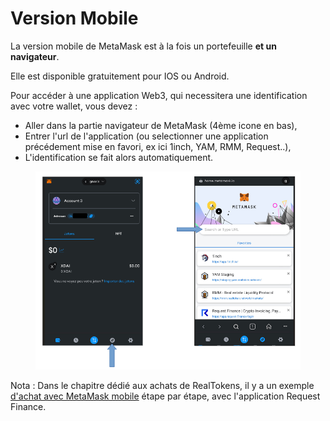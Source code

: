 # Version Mobile

La version mobile de MetaMask est à la fois un portefeuille **et un navigateur**.&#x20;

Elle est disponible gratuitement pour IOS ou Android.

Pour accéder à une application Web3, qui necessitera une identification avec votre wallet, vous devez :

* Aller dans la partie navigateur de MetaMask (4ème icone en bas),
* Entrer l'url de l'application (ou selectionner une application précédement mise en favori, ex ici 1inch, YAM, RMM, Request..),
* L'identification se fait alors automatiquement.

<figure><img src="../../.gitbook/assets/image (1) (1) (1) (1) (1) (1) (1) (1).png" alt=""><figcaption></figcaption></figure>

Nota : Dans le chapitre dédié aux achats de RealTokens, il y a un exemple [d'achat avec MetaMask mobile](../../site-realt/acheter-des-realtokens/achat-paiement-avec-smartphone.md) étape par étape, avec l'application Request Finance.
